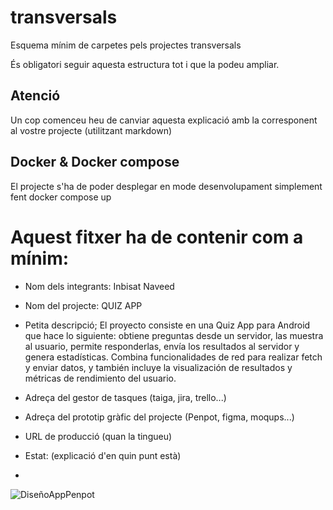 # transversals
Esquema mínim de carpetes pels projectes transversals

És obligatori seguir aquesta estructura tot i que la podeu ampliar.

## Atenció
Un cop comenceu heu de canviar aquesta explicació amb la corresponent al vostre projecte (utilitzant markdown)

## Docker & Docker compose
El projecte s'ha de poder desplegar en mode desenvolupament simplement fent docker compose up

# Aquest fitxer ha de contenir com a mínim:
 * Nom dels integrants: Inbisat Naveed
 * Nom del projecte: QUIZ APP
   
 * Petita descripció;
El proyecto consiste en una Quiz App para Android que hace lo siguiente: obtiene preguntas desde un servidor, las muestra al usuario, permite responderlas, envía los resultados al servidor y genera estadísticas. Combina funcionalidades de red para realizar fetch y enviar datos, y también incluye la visualización de resultados y métricas de rendimiento del usuario.
 * Adreça del gestor de tasques (taiga, jira, trello...)
 * Adreça del prototip gràfic del projecte (Penpot, figma, moqups...)
 * URL de producció (quan la tingueu)
 * Estat: (explicació d'en quin punt està)

 * 
![DiseñoAppPenpot](https://github.com/user-attachments/assets/3160c3b8-9887-47dc-a90d-58d0394f47c8)
